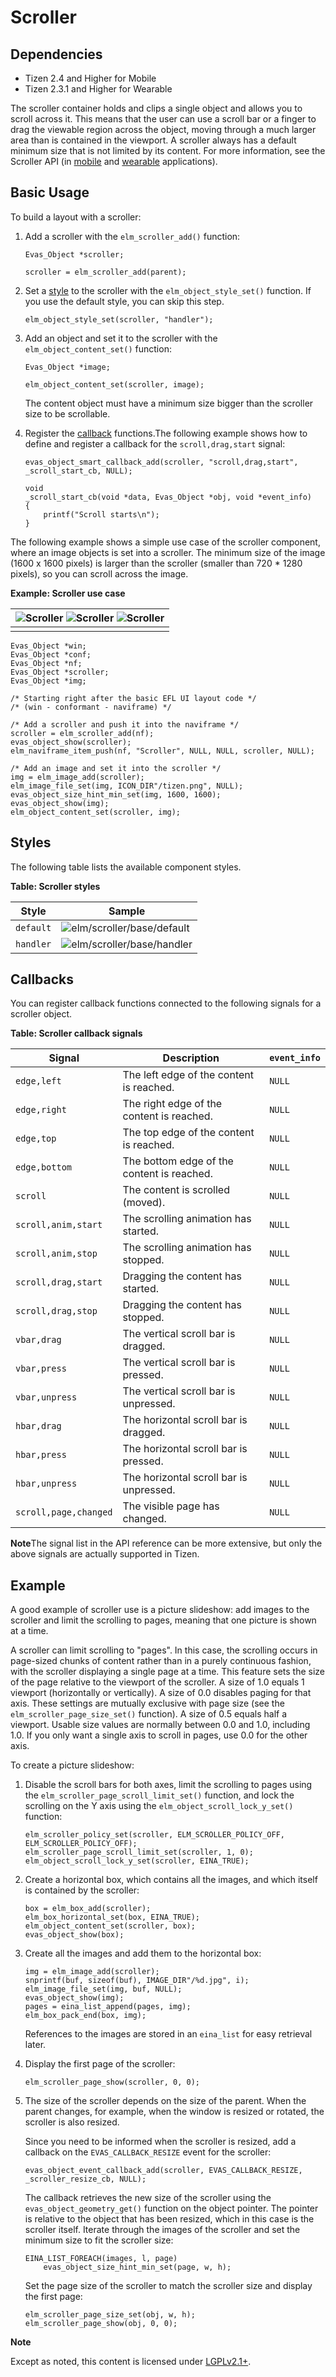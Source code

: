 # Scroller

## Dependencies

- Tizen 2.4 and Higher for Mobile
- Tizen 2.3.1 and Higher for Wearable

The scroller container holds and clips a single object and allows you to scroll across it. This means that the user can use a scroll bar or a finger to drag the viewable region across the object, moving through a much larger area than is contained in the viewport. A scroller always has a default minimum size that is not limited by its content. For more information, see the Scroller API (in [mobile](../../../../../org.tizen.native.mobile.apireference/group__Scroller.html) and [wearable](../../../../../org.tizen.native.wearable.apireference/group__Scroller.html) applications).

## Basic Usage

To build a layout with a scroller:

1. Add a scroller with the `elm_scroller_add()` function:

   ```
   Evas_Object *scroller;

   scroller = elm_scroller_add(parent);
   ```

2. Set a [style](#style) to the scroller with the `elm_object_style_set()` function. If you use the default style, you can skip this step.

   ```
   elm_object_style_set(scroller, "handler");
   ```

3. Add an object and set it to the scroller with the `elm_object_content_set()` function:

   ```
   Evas_Object *image;

   elm_object_content_set(scroller, image);
   ```

   The content object must have a minimum size bigger than the scroller size to be scrollable.

4. Register the [callback](#callback) functions.The following example shows how to define and register a callback for the `scroll,drag,start` signal:

   ```
   evas_object_smart_callback_add(scroller, "scroll,drag,start", _scroll_start_cb, NULL);

   void
   _scroll_start_cb(void *data, Evas_Object *obj, void *event_info)
   {
       printf("Scroll starts\n");
   }
   ```

The following example shows a simple use case of the scroller component, where an image objects is set into a scroller. The minimum size of the image (1600 x 1600 pixels) is larger than the scroller (smaller than 720 * 1280 pixels), so you can scroll across the image.

**Example: Scroller use case**

| ![Scroller](./media/scroller1.png) ![Scroller](./media/scroller2.png) ![Scroller](./media/scroller3.png) |
| ---------------------------------------- |
|                                          |

```
Evas_Object *win;
Evas_Object *conf;
Evas_Object *nf;
Evas_Object *scroller;
Evas_Object *img;

/* Starting right after the basic EFL UI layout code */
/* (win - conformant - naviframe) */

/* Add a scroller and push it into the naviframe */
scroller = elm_scroller_add(nf);
evas_object_show(scroller);
elm_naviframe_item_push(nf, "Scroller", NULL, NULL, scroller, NULL);

/* Add an image and set it into the scroller */
img = elm_image_add(scroller);
elm_image_file_set(img, ICON_DIR"/tizen.png", NULL);
evas_object_size_hint_min_set(img, 1600, 1600);
evas_object_show(img);
elm_object_content_set(scroller, img);
```

## Styles

The following table lists the available component styles.

**Table: Scroller styles**

| Style     | Sample                                   |
| --------- | ---------------------------------------- |
| `default` | ![elm/scroller/base/default](./media/scroller_default.png) |
| `handler` | ![elm/scroller/base/handler](./media/scroller_handler.png) |

## Callbacks

You can register callback functions connected to the following signals for a scroller object.

**Table: Scroller callback signals**

| Signal                | Description                              | `event_info` |
| --------------------- | ---------------------------------------- | ------------ |
| `edge,left`           | The left edge of the content is reached. | `NULL`       |
| `edge,right`          | The right edge of the content is reached. | `NULL`       |
| `edge,top`            | The top edge of the content is reached.  | `NULL`       |
| `edge,bottom`         | The bottom edge of the content is reached. | `NULL`       |
| `scroll`              | The content is scrolled (moved).         | `NULL`       |
| `scroll,anim,start`   | The scrolling animation has started.     | `NULL`       |
| `scroll,anim,stop`    | The scrolling animation has stopped.     | `NULL`       |
| `scroll,drag,start`   | Dragging the content has started.        | `NULL`       |
| `scroll,drag,stop`    | Dragging the content has stopped.        | `NULL`       |
| `vbar,drag`           | The vertical scroll bar is dragged.      | `NULL`       |
| `vbar,press`          | The vertical scroll bar is pressed.      | `NULL`       |
| `vbar,unpress`        | The vertical scroll bar is unpressed.    | `NULL`       |
| `hbar,drag`           | The horizontal scroll bar is dragged.    | `NULL`       |
| `hbar,press`          | The horizontal scroll bar is pressed.    | `NULL`       |
| `hbar,unpress`        | The horizontal scroll bar is unpressed.  | `NULL`       |
| `scroll,page,changed` | The visible page has changed.            | `NULL`       |

**Note**The signal list in the API reference can be more extensive, but only the above signals are actually supported in Tizen.

## Example

A good example of scroller use is a picture slideshow: add images to the scroller and limit the scrolling to pages, meaning that one picture is shown at a time.

A scroller can limit scrolling to "pages". In this case, the scrolling occurs in page-sized chunks of content rather than in a purely continuous fashion, with the scroller displaying a single page at a time. This feature sets the size of the page relative to the viewport of the scroller. A size of 1.0 equals 1 viewport (horizontally or vertically). A size of 0.0 disables paging for that axis. These settings are mutually exclusive with page size (see the `elm_scroller_page_size_set()` function). A size of 0.5 equals half a viewport. Usable size values are normally between 0.0 and 1.0, including 1.0. If you only want a single axis to scroll in pages, use 0.0 for the other axis.

To create a picture slideshow:

1. Disable the scroll bars for both axes, limit the scrolling to pages using the `elm_scroller_page_scroll_limit_set()` function, and lock the scrolling on the Y axis using the `elm_object_scroll_lock_y_set()` function:

   ```
   elm_scroller_policy_set(scroller, ELM_SCROLLER_POLICY_OFF, ELM_SCROLLER_POLICY_OFF);
   elm_scroller_page_scroll_limit_set(scroller, 1, 0);
   elm_object_scroll_lock_y_set(scroller, EINA_TRUE);
   ```

2. Create a horizontal box, which contains all the images, and which itself is contained by the scroller:

   ```
   box = elm_box_add(scroller);
   elm_box_horizontal_set(box, EINA_TRUE);
   elm_object_content_set(scroller, box);
   evas_object_show(box);
   ```

3. Create all the images and add them to the horizontal box:

   ```
   img = elm_image_add(scroller);
   snprintf(buf, sizeof(buf), IMAGE_DIR"/%d.jpg", i);
   elm_image_file_set(img, buf, NULL);
   evas_object_show(img);
   pages = eina_list_append(pages, img);
   elm_box_pack_end(box, img);
   ```

   References to the images are stored in an `eina_list` for easy retrieval later.

4. Display the first page of the scroller:

   ```
   elm_scroller_page_show(scroller, 0, 0);
   ```

5. The size of the scroller depends on the size of the parent. When the parent changes, for example, when the window is resized or rotated, the scroller is also resized.

   Since you need to be informed when the scroller is resized, add a callback on the `EVAS_CALLBACK_RESIZE` event for the scroller:

   ```
   evas_object_event_callback_add(scroller, EVAS_CALLBACK_RESIZE, _scroller_resize_cb, NULL);
   ```

   The callback retrieves the new size of the scroller using the `evas_object_geometry_get()` function on the object pointer. The pointer is relative to the object that has been resized, which in this case is the scroller itself. Iterate through the images of the scroller and set the minimum size to fit the scroller size:

   ```
   EINA_LIST_FOREACH(images, l, page)
       evas_object_size_hint_min_set(page, w, h);
   ```

   Set the page size of the scroller to match the scroller size and display the first page:

   ```
   elm_scroller_page_size_set(obj, w, h);
   elm_scroller_page_show(obj, 0, 0);
   ```

**Note**

Except as noted, this content is licensed under [LGPLv2.1+](http://opensource.org/licenses/LGPL-2.1).